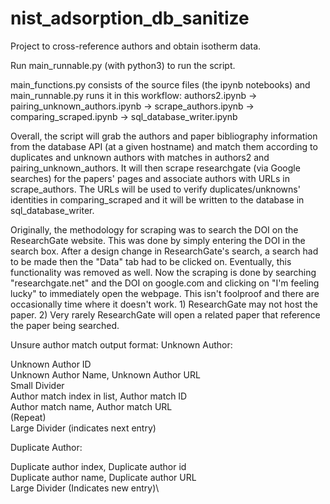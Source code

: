 # nist_adsorption_db_sanitize

Project to cross-reference authors and obtain isotherm data.

Run main_runnable.py (with python3) to run the script.

main_functions.py consists of the source files (the ipynb notebooks) and main_runnable.py runs it in this workflow:
authors2.ipynb -> pairing_unknown_authors.ipynb -> scrape_authors.ipynb -> comparing_scraped.ipynb -> sql_database_writer.ipynb

Overall, the script will grab the authors and paper bibliography information from the database API (at a given hostname) and match them according to duplicates and unknown authors with matches in authors2 and pairing_unknown_authors. It will then scrape researchgate (via Google searches) for the papers' pages and associate authors with URLs in scrape_authors. The URLs will be used to verify duplicates/unknowns' identities in comparing_scraped and it will be written to the database in sql_database_writer.

Originally, the methodology for scraping was to search the DOI on the ResearchGate website. This was done by simply entering the DOI in the search box. After a design change in ResearchGate's search, a search had to be made then the "Data" tab had to be clicked on. Eventually, this functionality was removed as well. Now the scraping is done by searching "researchgate.net" and the DOI on google.com and clicking on "I'm feeling lucky" to immediately open the webpage. This isn't foolproof and there are occasionally time where it doesn't work. 1) ResearchGate may not host the paper. 2) Very rarely ResearchGate will open a related paper that reference the paper being searched. 

Unsure author match output format:
Unknown Author:

Unknown Author ID\
Unknown Author Name, Unknown Author URL\
Small Divider\
Author match index in list, Author match ID\
Author match name, Author match URL\
(Repeat)\
Large Divider (indicates next entry)

Duplicate Author:

Duplicate author index, Duplicate author id\
Duplicate author name, Duplicate author URL\
Large Divider (Indicates new entry)\